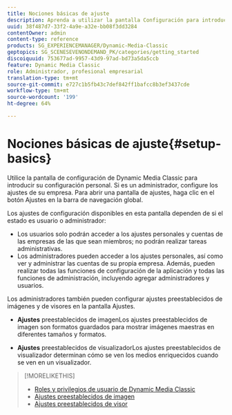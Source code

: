 ```yaml
---
title: Nociones básicas de ajuste
description: Aprenda a utilizar la pantalla Configuración para introducir su configuración personal. Si es un administrador, configure los ajustes de su empresa.
uuid: 38f487d7-33f2-4a9e-a32e-bb08f3dd3284
contentOwner: admin
content-type: reference
products: SG_EXPERIENCEMANAGER/Dynamic-Media-Classic
geptopics: SG_SCENESEVENONDEMAND_PK/categories/getting_started
discoiquuid: 753677ad-9957-43d9-97ad-bd73a5da5ccb
feature: Dynamic Media Classic
role: Administrador, profesional empresarial
translation-type: tm+mt
source-git-commit: e727c1b5fb43c7def842ff1bafcc8b3ef3437cde
workflow-type: tm+mt
source-wordcount: '199'
ht-degree: 64%

---
```



# Nociones básicas de ajuste{#setup-basics}

Utilice la pantalla de configuración de Dynamic Media Classic para introducir su configuración personal. Si es un administrador, configure los ajustes de su empresa. Para abrir una pantalla de ajustes, haga clic en el botón Ajustes en la barra de navegación global.

Los ajustes de configuración disponibles en esta pantalla dependen de si el estado es usuario o administrador:

* Los usuarios solo podrán acceder a los ajustes personales y cuentas de las empresas de las que sean miembros; no podrán realizar tareas administrativas.
* Los administradores pueden acceder a los ajustes personales, así como ver y administrar las cuentas de su propia empresa. Además, pueden realizar todas las funciones de configuración de la aplicación y todas las funciones de administración, incluyendo agregar administradores y usuarios.

Los administradores también pueden configurar ajustes preestablecidos de imágenes y de visores en la pantalla Ajustes.

* **Ajustes**
preestablecidos de imagenLos ajustes preestablecidos de imagen son formatos guardados para mostrar imágenes maestras en diferentes tamaños y formatos.

* **Ajustes**
preestablecidos de visualizadorLos ajustes preestablecidos de visualizador determinan cómo se ven los medios enriquecidos cuando se ven en un visualizador.

>[!MORELIKETHIS]
>
>* [Roles y privilegios de usuario de Dynamic Media Classic](administration-setup.md#user_administration)
>* [Ajustes preestablecidos de imagen](application-setup.md#image_presets)
>* [Ajustes preestablecidos de visor](application-setup.md#viewer_presets)

